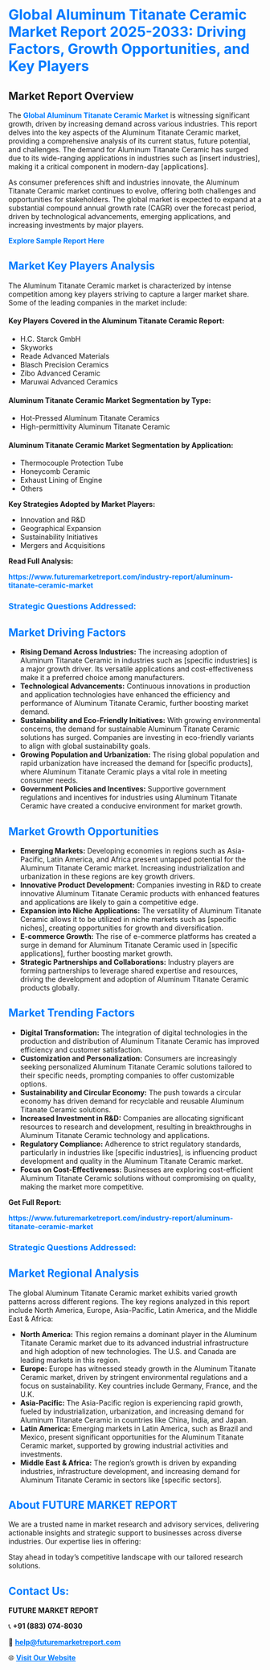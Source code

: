 <h1 style="color: #007BFF;">Global Aluminum Titanate Ceramic Market Report 2025-2033: Driving Factors, Growth Opportunities, and Key Players</h1>

<section id="overview">
<h2>Market Report Overview</h2>
<p>The <a href="https://www.futuremarketreport.com/industry-report/aluminum-titanate-ceramic-market" style="color: #007BFF; text-decoration: none;"><strong>Global Aluminum Titanate Ceramic Market</strong></a> is witnessing significant growth, driven by increasing demand across various industries. This report delves into the key aspects of the Aluminum Titanate Ceramic market, providing a comprehensive analysis of its current status, future potential, and challenges. The demand for Aluminum Titanate Ceramic has surged due to its wide-ranging applications in industries such as [insert industries], making it a critical component in modern-day [applications].</p>
<p>As consumer preferences shift and industries innovate, the Aluminum Titanate Ceramic market continues to evolve, offering both challenges and opportunities for stakeholders. The global market is expected to expand at a substantial compound annual growth rate (CAGR) over the forecast period, driven by technological advancements, emerging applications, and increasing investments by major players.</p>
</section>

<section id="overview">
<p><a href="https://www.futuremarketreport.com/request-sample/reportId=114485" style="color: #007BFF; text-decoration: none;"><strong>Explore Sample Report Here</strong></a></p>
</section>

<section id="key-players">
<h2 style="color: #007BFF;">Market Key Players Analysis</h2>
<p>The Aluminum Titanate Ceramic market is characterized by intense competition among key players striving to capture a larger market share. Some of the leading companies in the market include:</p>
<h4>Key Players Covered in the Aluminum Titanate Ceramic Report:</h4>
<ul><li>H.C. Starck GmbH</li><li>Skyworks</li><li>Reade Advanced Materials</li><li>Blasch Precision Ceramics</li><li>Zibo Advanced Ceramic</li><li>Maruwai Advanced Ceramics</li></ul>
<h4>Aluminum Titanate Ceramic Market Segmentation by Type:</h4>
<ul><li>Hot-Pressed Aluminum Titanate Ceramics</li><li>High-permittivity Aluminum Titanate Ceramic</li></ul>

<h4>Aluminum Titanate Ceramic Market Segmentation by Application:</h4>
<ul><li>Thermocouple Protection Tube</li><li>Honeycomb Ceramic</li><li>Exhaust Lining of Engine</li><li>Others</li></ul>
<p><strong>Key Strategies Adopted by Market Players:</strong></p>
<ul>
<li>Innovation and R&D</li>
<li>Geographical Expansion</li>
<li>Sustainability Initiatives</li>
<li>Mergers and Acquisitions</li>
</ul>
</section>

<section>
<p><strong>Read Full Analysis: </strong></p><a href="https://www.futuremarketreport.com/industry-report/aluminum-titanate-ceramic-market" style="color: #007BFF; text-decoration: none;"><strong>https://www.futuremarketreport.com/industry-report/aluminum-titanate-ceramic-market</strong></a>
<h3 style="color: #007BFF;">Strategic Questions Addressed:</h3>
</section>

<section id="driving-factors">
<h2 style="color: #007BFF;">Market Driving Factors</h2>
<ul>
<li><strong>Rising Demand Across Industries:</strong> The increasing adoption of Aluminum Titanate Ceramic in industries such as [specific industries] is a major growth driver. Its versatile applications and cost-effectiveness make it a preferred choice among manufacturers.</li>
<li><strong>Technological Advancements:</strong> Continuous innovations in production and application technologies have enhanced the efficiency and performance of Aluminum Titanate Ceramic, further boosting market demand.</li>
<li><strong>Sustainability and Eco-Friendly Initiatives:</strong> With growing environmental concerns, the demand for sustainable Aluminum Titanate Ceramic solutions has surged. Companies are investing in eco-friendly variants to align with global sustainability goals.</li>
<li><strong>Growing Population and Urbanization:</strong> The rising global population and rapid urbanization have increased the demand for [specific products], where Aluminum Titanate Ceramic plays a vital role in meeting consumer needs.</li>
<li><strong>Government Policies and Incentives:</strong> Supportive government regulations and incentives for industries using Aluminum Titanate Ceramic have created a conducive environment for market growth.</li>
</ul>
</section>

<section id="growth-opportunities">
<h2 style="color: #007BFF;">Market Growth Opportunities</h2>
<ul>
<li><strong>Emerging Markets:</strong> Developing economies in regions such as Asia-Pacific, Latin America, and Africa present untapped potential for the Aluminum Titanate Ceramic market. Increasing industrialization and urbanization in these regions are key growth drivers.</li>
<li><strong>Innovative Product Development:</strong> Companies investing in R&D to create innovative Aluminum Titanate Ceramic products with enhanced features and applications are likely to gain a competitive edge.</li>
<li><strong>Expansion into Niche Applications:</strong> The versatility of Aluminum Titanate Ceramic allows it to be utilized in niche markets such as [specific niches], creating opportunities for growth and diversification.</li>
<li><strong>E-commerce Growth:</strong> The rise of e-commerce platforms has created a surge in demand for Aluminum Titanate Ceramic used in [specific applications], further boosting market growth.</li>
<li><strong>Strategic Partnerships and Collaborations:</strong> Industry players are forming partnerships to leverage shared expertise and resources, driving the development and adoption of Aluminum Titanate Ceramic products globally.</li>
</ul>
</section>

<section id="trending-factors">
<h2 style="color: #007BFF;">Market Trending Factors</h2>
<ul>
<li><strong>Digital Transformation:</strong> The integration of digital technologies in the production and distribution of Aluminum Titanate Ceramic has improved efficiency and customer satisfaction.</li>
<li><strong>Customization and Personalization:</strong> Consumers are increasingly seeking personalized Aluminum Titanate Ceramic solutions tailored to their specific needs, prompting companies to offer customizable options.</li>
<li><strong>Sustainability and Circular Economy:</strong> The push towards a circular economy has driven demand for recyclable and reusable Aluminum Titanate Ceramic solutions.</li>
<li><strong>Increased Investment in R&D:</strong> Companies are allocating significant resources to research and development, resulting in breakthroughs in Aluminum Titanate Ceramic technology and applications.</li>
<li><strong>Regulatory Compliance:</strong> Adherence to strict regulatory standards, particularly in industries like [specific industries], is influencing product development and quality in the Aluminum Titanate Ceramic market.</li>
<li><strong>Focus on Cost-Effectiveness:</strong> Businesses are exploring cost-efficient Aluminum Titanate Ceramic solutions without compromising on quality, making the market more competitive.</li>
</ul>
</section>

<section>
<p><strong>Get Full Report: </strong></p><a href="https://www.futuremarketreport.com/industry-report/aluminum-titanate-ceramic-market" style="color: #007BFF; text-decoration: none;"><strong>https://www.futuremarketreport.com/industry-report/aluminum-titanate-ceramic-market</strong></a>
<h3 style="color: #007BFF;">Strategic Questions Addressed:</h3>
</section>


<section id="regional-analysis">
<h2 style="color: #007BFF;">Market Regional Analysis</h2>
<p>The global Aluminum Titanate Ceramic market exhibits varied growth patterns across different regions. The key regions analyzed in this report include North America, Europe, Asia-Pacific, Latin America, and the Middle East & Africa:</p>
<ul>
<li><strong>North America:</strong> This region remains a dominant player in the Aluminum Titanate Ceramic market due to its advanced industrial infrastructure and high adoption of new technologies. The U.S. and Canada are leading markets in this region.</li>
<li><strong>Europe:</strong> Europe has witnessed steady growth in the Aluminum Titanate Ceramic market, driven by stringent environmental regulations and a focus on sustainability. Key countries include Germany, France, and the U.K.</li>
<li><strong>Asia-Pacific:</strong> The Asia-Pacific region is experiencing rapid growth, fueled by industrialization, urbanization, and increasing demand for Aluminum Titanate Ceramic in countries like China, India, and Japan.</li>
<li><strong>Latin America:</strong> Emerging markets in Latin America, such as Brazil and Mexico, present significant opportunities for the Aluminum Titanate Ceramic market, supported by growing industrial activities and investments.</li>
<li><strong>Middle East & Africa:</strong> The region’s growth is driven by expanding industries, infrastructure development, and increasing demand for Aluminum Titanate Ceramic in sectors like [specific sectors].</li>
</ul>
</section>

<footer>
<h2 style="color: #007BFF;">About FUTURE MARKET REPORT</h2>
<p>We are a trusted name in market research and advisory services, delivering actionable insights and strategic support to businesses across diverse industries. Our expertise lies in offering:</p>

<p>Stay ahead in today’s competitive landscape with our tailored research solutions.</p>

<h2 style="color: #007BFF;">Contact Us:</h2>
<p><strong>FUTURE MARKET REPORT</strong></p>
<p>📞 <strong>+91 (883) 074-8030</strong></p>
<p>📧 <strong><a href="mailto:help@futuremarketreport.com" style="color: #007BFF;">help@futuremarketreport.com</a></strong></p>
<p>🌐 <strong><a href="https://www.futuremarketreport.com/" style="color: #007BFF;">Visit Our Website</a></strong></p>
</footer>